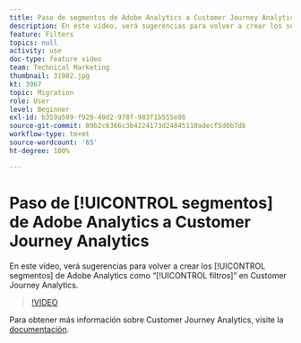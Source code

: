 ```yaml
---
title: Paso de segmentos de Adobe Analytics a Customer Journey Analytics
description: En este vídeo, verá sugerencias para volver a crear los segmentos de Adobe Analytics como “filtros” en Customer Journey Analytics.
feature: Filters
topics: null
activity: use
doc-type: feature video
team: Technical Marketing
thumbnail: 31982.jpg
kt: 3967
topic: Migration
role: User
level: Beginner
exl-id: b359a509-f920-40d2-978f-983f1b555e86
source-git-commit: 89b2c6366c3b4224173d24845110adecf5d0b7db
workflow-type: tm+mt
source-wordcount: '65'
ht-degree: 100%

---
```


# Paso de [!UICONTROL segmentos] de Adobe Analytics a Customer Journey Analytics

En este vídeo, verá sugerencias para volver a crear los [!UICONTROL segmentos] de Adobe Analytics como “[!UICONTROL filtros]” en Customer Journey Analytics.

>[!VIDEO](https://video.tv.adobe.com/v/31982/?quality=12&learn=on)

Para obtener más información sobre Customer Journey Analytics, visite la [documentación](https://experienceleague.adobe.com/docs/analytics-platform/using/cja-landing.html?lang=es).
